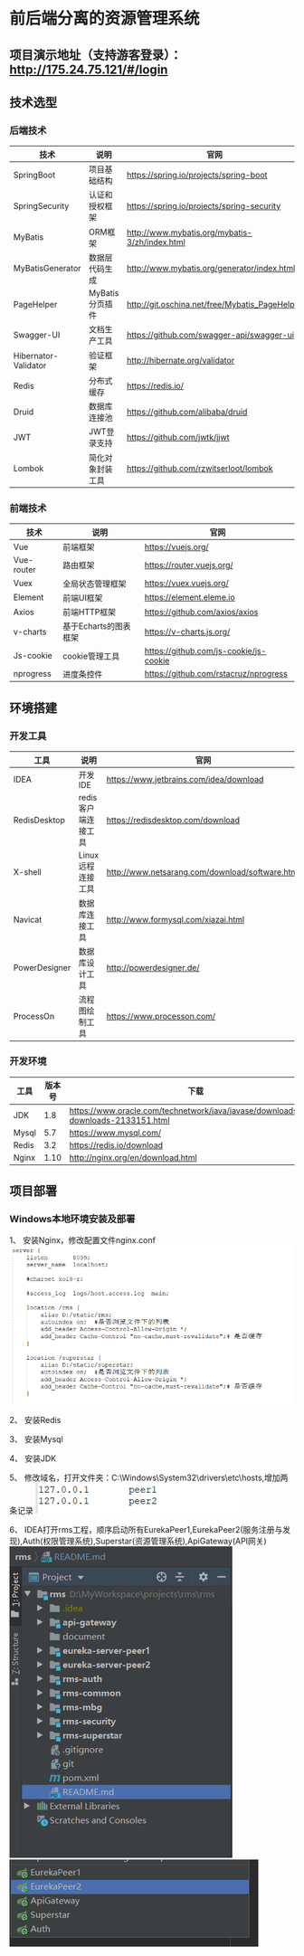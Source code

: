 # 前后端分离的资源管理系统

## 项目演示地址（支持游客登录）：http://175.24.75.121/#/login

## 技术选型
### 后端技术

| 技术                 | 说明                | 官网                                                 |
| -------------------- | ------------------- | ---------------------------------------------------- |
| SpringBoot           | 项目基础结构        | https://spring.io/projects/spring-boot               |
| SpringSecurity       | 认证和授权框架      | https://spring.io/projects/spring-security           |
| MyBatis              | ORM框架             | http://www.mybatis.org/mybatis-3/zh/index.html       |
| MyBatisGenerator     | 数据层代码生成      | http://www.mybatis.org/generator/index.html          |
| PageHelper           | MyBatis分页插件     | http://git.oschina.net/free/Mybatis_PageHelper       |
| Swagger-UI           | 文档生产工具        | https://github.com/swagger-api/swagger-ui            |
| Hibernator-Validator | 验证框架            | http://hibernate.org/validator                       |
| Redis                | 分布式缓存          | https://redis.io/                                    |
| Druid                | 数据库连接池        | https://github.com/alibaba/druid                     |
| JWT                  | JWT登录支持         | https://github.com/jwtk/jjwt                         |
| Lombok               | 简化对象封装工具    | https://github.com/rzwitserloot/lombok               |

### 前端技术

| 技术       | 说明                  | 官网                                   |
| ---------- | --------------------- | -------------------------------------- |
| Vue        | 前端框架              | https://vuejs.org/                     |
| Vue-router | 路由框架              | https://router.vuejs.org/              |
| Vuex       | 全局状态管理框架      | https://vuex.vuejs.org/                |
| Element    | 前端UI框架            | https://element.eleme.io               |
| Axios      | 前端HTTP框架          | https://github.com/axios/axios         |
| v-charts   | 基于Echarts的图表框架 | https://v-charts.js.org/               |
| Js-cookie  | cookie管理工具        | https://github.com/js-cookie/js-cookie |
| nprogress  | 进度条控件            | https://github.com/rstacruz/nprogress  |

## 环境搭建

### 开发工具

| 工具          | 说明                | 官网                                            |
| ------------- | ------------------- | ----------------------------------------------- |
| IDEA          | 开发IDE             | https://www.jetbrains.com/idea/download         |
| RedisDesktop  | redis客户端连接工具 | https://redisdesktop.com/download               |
| X-shell       | Linux远程连接工具   | http://www.netsarang.com/download/software.html |
| Navicat       | 数据库连接工具      | http://www.formysql.com/xiazai.html             |
| PowerDesigner | 数据库设计工具      | http://powerdesigner.de/                        |
| ProcessOn     | 流程图绘制工具      | https://www.processon.com/                      |

### 开发环境

| 工具          | 版本号 | 下载                                                         |
| ------------- | ------ | ------------------------------------------------------------ |
| JDK           | 1.8    | https://www.oracle.com/technetwork/java/javase/downloads/jdk8-downloads-2133151.html |
| Mysql         | 5.7    | https://www.mysql.com/                                       |
| Redis         | 3.2    | https://redis.io/download                                    |
| Nginx         | 1.10   | http://nginx.org/en/download.html                            |

## 项目部署

### Windows本地环境安装及部署
   1、 安装Nginx，修改配置文件nginx.conf
   ![Image text](https://github.com/STIll-clx/img-folder/blob/main/rms/nginx.png) 
    
   2、 安装Redis
    
   3、 安装Mysql
    
   4、 安装JDK
    
   5、 修改域名，打开文件夹：C:\Windows\System32\drivers\etc\hosts,增加两条记录
   ![Image text](https://github.com/STIll-clx/img-folder/blob/main/rms/host.png)
    
   6、 IDEA打开rms工程，顺序启动所有EurekaPeer1,EurekaPeer2(服务注册与发现),Auth(权限管理系统),Superstar(资源管理系统),ApiGateway(API网关)
   ![Image text](https://github.com/STIll-clx/img-folder/blob/main/rms/rms.png)
   ![Image text](https://github.com/STIll-clx/img-folder/blob/main/rms/startup.png)
   